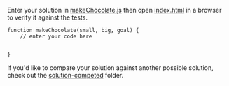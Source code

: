 Enter your solution in [makeChocolate.js](makeChocolate.js) then
open [index.html](index.html) in a browser to verify it against the tests.

```
function makeChocolate(small, big, goal) {
    // enter your code here


}
```

If you'd like to compare your solution against another possible solution,
check out the [solution-competed](../solution-completed/) folder.

